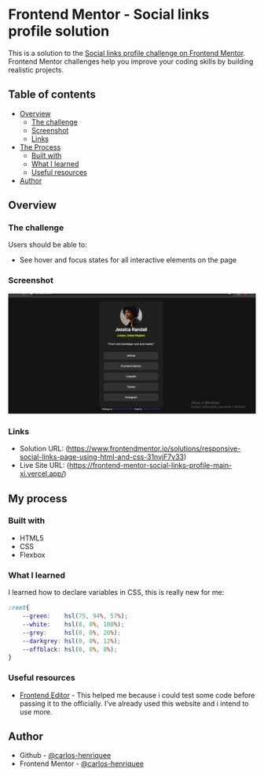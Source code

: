 # Frontend Mentor - Social links profile solution

This is a solution to the [Social links profile challenge on Frontend Mentor](https://www.frontendmentor.io/challenges/social-links-profile-UG32l9m6dQ). Frontend Mentor challenges help you improve your coding skills by building realistic projects. 

## Table of contents

- [Overview](#overview)
  - [The challenge](#the-challenge)
  - [Screenshot](#screenshot)
  - [Links](#links)
- [The Process](#my-process)
  - [Built with](#built-with)
  - [What I learned](#what-i-learned)
  - [Useful resources](#useful-resources)
- [Author](#author)

## Overview

### The challenge

Users should be able to:

- See hover and focus states for all interactive elements on the page

### Screenshot

![](./assets/images/Captura%20de%20tela%202024-07-12%20152021.png)


### Links

- Solution URL: (https://www.frontendmentor.io/solutions/responsive-social-links-page-using-html-and-css-31nvjF7v33)
- Live Site URL: (https://frontend-mentor-social-links-profile-main-xi.vercel.app/)

## My process

### Built with

- HTML5 
- CSS 
- Flexbox

### What I learned

I learned how to declare variables in CSS, this is really new for me:


```css
:root{
    --green:    hsl(75, 94%, 57%);
    --white:    hsl(0, 0%, 100%);
    --grey:     hsl(0, 0%, 20%);
    --darkgrey: hsl(0, 0%, 12%);
    --offblack: hsl(0, 0%, 8%);
}
```


### Useful resources

- [Frontend Editor](https://www.fronteditor.dev/) - This helped me because i could test some code before passing it to the officially. I've already used this website and i intend to use more.

## Author
- Github - [@carlos-henriquee](https://github.com/carlos-henriquee)
- Frontend Mentor - [@carlos-henriquee](https://www.frontendmentor.io/profile/carlos-henriquee)

